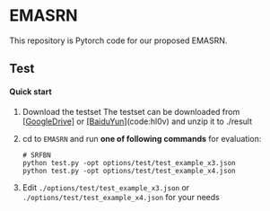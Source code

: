 # EMASRN
This repository is Pytorch code for our proposed EMASRN.

## Test

#### Quick start
1. Download the testset
The testset can be downloaded from  [[GoogleDrive]](https://drive.google.com/file/d/1ZrKNLDQT5wu1AjOkSV-B9dLcp2aIO_cE/view?usp=sharing) or [[BaiduYun]](https://pan.baidu.com/s/18NsZHMbhSu14GxAw9jMgIw)(code:hl0v) and unzip it to ./result

2. cd to `EMASRN` and run **one of following commands** for evaluation:

   ```shell
   # SRFBN
   python test.py -opt options/test/test_example_x3.json
   python test.py -opt options/test/test_example_x4.json
   
3. Edit `./options/test/test_example_x3.json` or `./options/test/test_example_x4.json` for your needs
